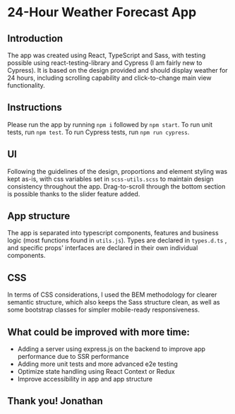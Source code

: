 # **24-Hour Weather Forecast App**

## **Introduction**

The app was created using React, TypeScript and Sass,
with testing possible using react-testing-library and Cypress (I am fairly new to Cypress).
It is based on the design provided and should display weather for 24 hours, including scrolling capability and click-to-change main view functionality.

## **Instructions**

Please run the app by running `npm i` followed by `npm start`.
To run unit tests, run `npm test`. To run Cypress tests, run `npm run cypress`.

## **UI**

Following the guidelines of the design, proportions and element styling was kept as-is, with css variables set in `scss-utils.scss` to maintain design consistency throughout the app. Drag-to-scroll through the bottom section is possible thanks to the slider feature added.

## **App structure**

The app is separated into typescript components, features and business logic (most functions found in `utils.js`). Types are declared in `types.d.ts` , and specific props' interfaces are declared in their own individual components.

## **CSS**

In terms of CSS considerations, I used the BEM methodology for clearer semantic structure, which also keeps the Sass structure clean, as well as some bootstrap classes for simpler mobile-ready responsiveness.

## **What could be improved with more time:**

- Adding a server using express.js on the backend to improve app performance due to SSR performance
- Adding more unit tests and more advanced e2e testing
- Optimize state handling using React Context or Redux
- Improve accessibility in app and app structure

## **Thank you! Jonathan**
